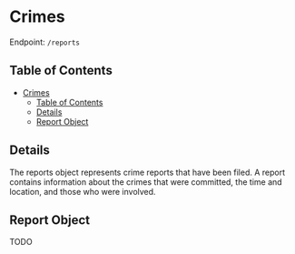 # Crimes
Endpoint: `/reports`

## Table of Contents
- [Crimes](#crimes)
  - [Table of Contents](#table-of-contents)
  - [Details](#details)
  - [Report Object](#report-object)

## Details

The reports object represents crime reports that have been filed. A report contains information about the crimes that were committed, the time and location, and those who were involved.

## Report Object
TODO

